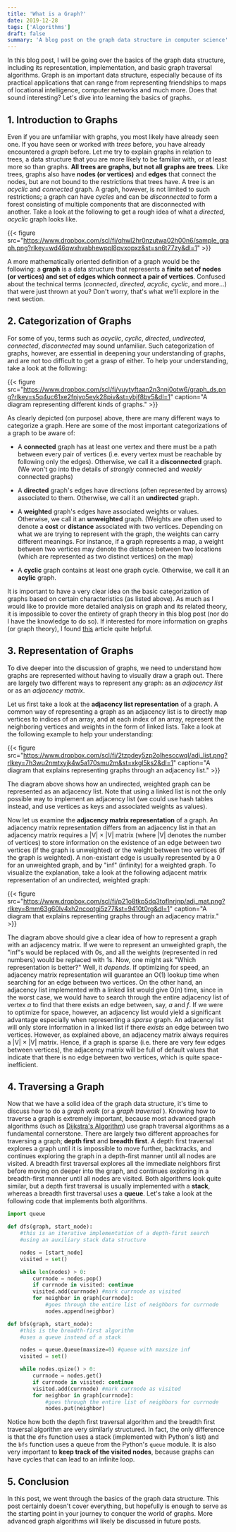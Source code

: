 ```yaml
---
title: 'What is a Graph?' 
date: 2019-12-28
tags: ['Algorithms']
draft: false
summary: 'A blog post on the graph data structure in computer science'
---
```


In this blog post, I will be going over the basics of the graph data structure, including its representation, implementation, and basic graph traversal algorithms. Graph is an important data structure, especially because of its practical applications that can range from representing friendships to maps of locational intelligence, computer networks and much more. Does that sound interesting? Let's dive into learning the basics of graphs.  

## 1. Introduction to Graphs
Even if you are unfamiliar with graphs, you most likely have already seen one. If you have seen or worked with *trees* before, you have already encountered a *graph* before. Let me try to explain graphs in relation to trees, a data structure that you are more likely to be familiar with, or at least more so than graphs. **All trees are graphs, but not all graphs are trees**. Like trees, graphs also have **nodes (or vertices)** and **edges** that connect the nodes, but are not bound to the restrictions that trees have. A tree is an *acyclic* and *connected* graph. A graph, however, is not limited to such restrictions; a graph can have *cycles* and can be *disconnected* to form a forest consisting of multiple components that are disconnected with another. Take a look at the following to get a rough idea of what a *directed*, *acyclic* graph looks like. 

{{< figure src="https://www.dropbox.com/scl/fi/qhwl2hr0nzutwa02h00n6/sample_graph.png?rlkey=wd46qwxhvabhewppl8pvxopxz&st=sn6t77zy&dl=1" >}}

A more mathematically oriented definition of a graph would be the following: a **graph** is a data structure that represents a **finite set of nodes (or vertices) and set of edges which connect a pair of vertices**. Confused about the technical terms (*connected*, *directed*, *acyclic*, *cyclic*, and more...) that were just thrown at you? Don't worry, that's what we'll explore in the next section.  

## 2. Categorization of Graphs
For some of you, terms such as *acyclic*, *cyclic*, *directed*, *undirected*, *connected*, *disconnected* may sound unfamiliar. Such categorization of graphs, however, are essential in deepening your understanding of graphs, and are not too difficult to get a grasp of either. To help your understanding, take a look at the following:  

{{< figure src="https://www.dropbox.com/scl/fi/vuytyftaan2n3nnj0otw6/graph_ds.png?rlkey=s5q4uc61xe2fnjvo5eyk28piv&st=ybjf8bv5&dl=1" caption="A diagram representing different kinds of graphs." >}}

As clearly depicted (on purpose) above, there are many different ways to categorize a graph. Here are some of the most important categorizations of a graph to be aware of:  

* A **connected** graph has at least one vertex and there must be a path between every pair of vertices (i.e. every vertex must be reachable by following only the edges). Otherwise, we call it a **disconnected** graph. (We won't go into the details of *strongly* connected and *weakly* connected graphs)

* A **directed** graph's edges have directions (often represented by arrows) associated to them. Otherwise, we call it an **undirected** graph.  

* A **weighted** graph's edges have associated weights or values. Otherwise, we call it an **unweighted** graph. (Weights are often used to denote a **cost** or **distance** associated with two vertices. Depending on what we are trying to represent with the graph, the weights can carry different meanings. For instance, if a graph represents a map, a weight between two vertices may denote the distance between two locations (which are represented as two distinct vertices) on the map)
* A **cyclic** graph contains at least one graph cycle. Otherwise, we call it an **acylic** graph. 

It is important to have a very clear idea on the basic categorization of graphs based on certain characteristics (as listed above). As much as I would like to provide more detailed analysis on graph and its related theory, it is impossible to cover the entirety of graph theory in this blog post (nor do I have the knowledge to do so). If interested for more information on graphs (or graph theory), I found [this](https://medium.com/basecs/a-gentle-introduction-to-graph-theory-77969829ead8) article quite helpful.  

## 3. Representation of Graphs
To dive deeper into the discussion of graphs, we need to understand how graphs are represented without having to visually draw a graph out. There are largely two different ways to represent any graph: as an *adjacency list* or as an *adjacency matrix*. 

Let us first take a look at the **adjacency list representation** of a graph. A common way of representing a graph as an adjacency list is to directly map vertices to indices of an array, and at each index of an array, represent the neighboring vertices and weights in the form of linked lists. Take a look at the following example to help your understanding: 

{{< figure src="https://www.dropbox.com/scl/fi/2tzpdey5zp2olhesccwql/adj_list.png?rlkey=7h3wu2nmtxyjk4w5a170smu2m&st=xkgl5ks2&dl=1" caption="A diagram that explains representing graphs through an adjacency list." >}}

The diagram above shows how an undirected, weighted graph can be represented as an adjacency list. Note that using a linked list is not the only possible way to implement an adjacency list (we could use hash tables instead, and use vertices as keys and associated weights as values). 

Now let us examine the **adjacency matrix representation** of a graph. An adjacency matrix representation differs from an adjacency list in that an adjacency matrix requires a |V| × |V| matrix (where |V| denotes the number of vertices) to store information on the existence of an edge between two vertices (if the graph is unweighted) or the weight between two vertices (if the graph is weighted). A non-existant edge is usually represented by a 0 for an unweighted graph, and by "inf" (infinity) for a weighted graph. To visualize the explanation, take a look at the following adjacent matrix representation of an undirected, weighted graph: 

{{< figure src="https://www.dropbox.com/scl/fi/p21o8tkp5dq3toflnrjnp/adj_mat.png?rlkey=8mm63g60lv4xh2ncootgi5z77&st=9410t0rg&dl=1" caption="A diagram that explains representing graphs through an adjacency matrix." >}}

The diagram above should give a clear idea of how to represent a graph with an adjacency matrix. If we were to represent an unweighted graph, the "inf"s would be replaced with 0s, and all the weights (represented in red numbers) would be replaced with 1s. Now, one might ask "Which representation is better?" Well, it *depends*. If optimizing for speed, an adjacency matrix representation will guarantee an O(1) lookup time when searching for an edge between two vertices. On the other hand, an adjacency list implemented with a linked list would give O(n) time, since in the worst case, we would have to search through the entire adjacency list of vertex *a* to find that there exists an edge between, say, *a* and *f*. If we were to optimize for space, however, an adjacency list would yield a significant advantage especially when representing a *sparse* graph. An adjacency list will only store information in a linked list if there *exists* an edge between two vertices. However, as explained above, an adjacency matrix always requires a |V| × |V| matrix. Hence, if a graph is sparse (i.e. there are very few edges between vertices), the adjacency matrix will be full of default values that indicate that there is no edge between two vertices, which is quite space-inefficient.  

## 4. Traversing a Graph
Now that we have a solid idea of the graph data structure, it's time to discuss how to do a *graph walk* (or a *graph traversal* ). Knowing how to traverse a graph is extremely important, because most advanced graph algorithms (such as [Dijkstra's Algorithm](https://www.jeffyang.io/blog/dijkstras_algorithm)) use graph traversal algorithms as a fundamental cornerstone. There are largely two different approaches for traversing a graph; **depth first** and **breadth first**. A depth first traversal explores a graph until it is impossible to move further, backtracks, and continues exploring the graph in a depth-first manner until all nodes are visited. A breadth first traversal explores all the immediate neighbors first before moving on deeper into the graph, and continues exploring in a breadth-first manner until all nodes are visited. Both algorithms look quite similar, but a depth first traversal is usually implemented with a **stack**, whereas a breadth first traversal uses a **queue**. Let's take a look at the following code that implements both algorithms.

```python
import queue

def dfs(graph, start_node): 
    #this is an iterative implementation of a depth-first search
    #using an auxiliary stack data structure

    nodes = [start_node]
    visited = set()

    while len(nodes) > 0: 
        currnode = nodes.pop()
        if currnode in visited: continue
        visited.add(currnode) #mark currnode as visited
        for neighbor in graph[currnode]:
            #goes through the entire list of neighbors for currnode
            nodes.append(neighbor)

def bfs(graph, start_node): 
    #this is the breadth-first algorithm
    #uses a queue instead of a stack

    nodes = queue.Queue(maxsize=0) #queue with maxsize inf
    visited = set()

    while nodes.qsize() > 0: 
        currnode = nodes.get()
        if currnode in visited: continue
        visited.add(currnode) #mark currnode as visited
        for neighbor in graph[currnode]:
            #goes through the entire list of neighbors for currnode
            nodes.put(neighbor)
``` 

Notice how both the depth first traversal algorithm and the breadth first traversal algorithm are very similarly structured. In fact, the only difference is that the `dfs` function uses a stack (implemented with Python's list) and the `bfs` function uses a queue from the Python's `queue` module. It is also very important to **keep track of the visited nodes**, because graphs can have cycles that can lead to an infinite loop.  

## 5. Conclusion
In this post, we went through the basics of the graph data structure. This post certainly doesn't cover everything, but hopefully is enough to serve as the starting point in your journey to conquer the world of graphs. More advanced graph algorithms will likely be discussed in future posts. 


